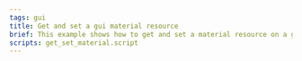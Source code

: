 ```yaml
---
tags: gui
title: Get and set a gui material resource
brief: This example shows how to get and set a material resource on a gui component.
scripts: get_set_material.script
---
```


